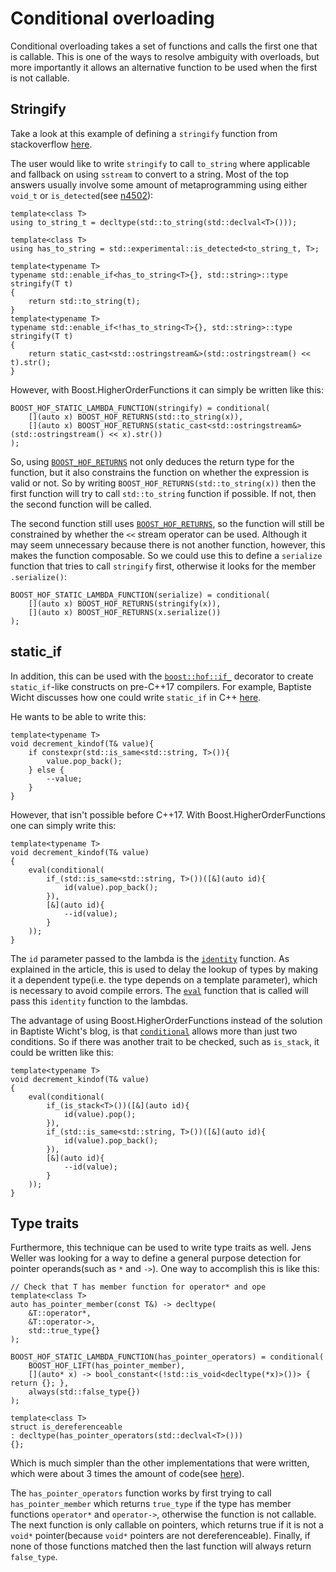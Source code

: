 Conditional overloading
=======================

Conditional overloading takes a set of functions and calls the first one that is callable. This is one of the ways to resolve ambiguity with overloads, but more importantly it allows an alternative function to be used when the first is not callable.

Stringify
---------

Take a look at this example of defining a `stringify` function from
stackoverflow [here](http://stackoverflow.com/questions/30189926/metaprograming-failure-of-function-definition-defines-a-separate-function/30515874).

The user would like to write `stringify` to call `to_string` where applicable
and fallback on using `sstream` to convert to a string. Most of the top
answers usually involve some amount of metaprogramming using either `void_t`
or `is_detected`(see [n4502](http://www.open-std.org/jtc1/sc22/wg21/docs/papers/2015/n4502.pdf)): 

    template<class T>
    using to_string_t = decltype(std::to_string(std::declval<T>()));

    template<class T>
    using has_to_string = std::experimental::is_detected<to_string_t, T>;

    template<typename T> 
    typename std::enable_if<has_to_string<T>{}, std::string>::type 
    stringify(T t)
    {
        return std::to_string(t);
    }
    template<typename T> 
    typename std::enable_if<!has_to_string<T>{}, std::string>::type 
    stringify(T t)
    {
        return static_cast<std::ostringstream&>(std::ostringstream() << t).str();
    }

However, with Boost.HigherOrderFunctions it can simply be written like
this:

    BOOST_HOF_STATIC_LAMBDA_FUNCTION(stringify) = conditional(
        [](auto x) BOOST_HOF_RETURNS(std::to_string(x)),
        [](auto x) BOOST_HOF_RETURNS(static_cast<std::ostringstream&>(std::ostringstream() << x).str())
    );

So, using [`BOOST_HOF_RETURNS`](/include/boost/hof/returns) not only deduces the return type for the function, but it also constrains the function on whether the expression is valid or not. So by writing `BOOST_HOF_RETURNS(std::to_string(x))` then the first function will try to call `std::to_string` function if possible. If not, then the second function will be called. 

The second function still uses [`BOOST_HOF_RETURNS`](/include/boost/hof/returns), so the function will still be constrained by whether the `<<` stream operator can be used. Although it may seem unnecessary because there is not another function, however, this makes the function composable. So we could use this to define a `serialize` function that tries to call `stringify` first, otherwise it looks for the member `.serialize()`:

    BOOST_HOF_STATIC_LAMBDA_FUNCTION(serialize) = conditional(
        [](auto x) BOOST_HOF_RETURNS(stringify(x)),
        [](auto x) BOOST_HOF_RETURNS(x.serialize())
    );

static_if
---------

In addition, this can be used with the [`boost::hof::if_`](/include/boost/hof/if) decorator to create `static_if`-like
constructs on pre-C++17 compilers. For example, Baptiste Wicht discusses how one could write `static_if` in C++ [here](http://baptiste-wicht.com/posts/2015/07/simulate-static_if-with-c11c14.html).

He wants to be able to write this:

    template<typename T>
    void decrement_kindof(T& value){
        if constexpr(std::is_same<std::string, T>()){
            value.pop_back();
        } else {
            --value;
        }
    }

However, that isn't possible before C++17. With Boost.HigherOrderFunctions one can simply write
this:

    template<typename T>
    void decrement_kindof(T& value)
    {
        eval(conditional(
            if_(std::is_same<std::string, T>())([&](auto id){
                id(value).pop_back();
            }),
            [&](auto id){
                --id(value);
            }
        ));
    }

The `id` parameter passed to the lambda is the [`identity`](/include/boost/hof/identity) function. As explained in the article, this is used to delay the lookup of types by making it a dependent type(i.e. the type depends on a template parameter), which is necessary to avoid compile errors. The [`eval`](/include/boost/hof/eval) function that is called will pass this `identity` function to the lambdas.

The advantage of using Boost.HigherOrderFunctions instead of the solution in Baptiste
Wicht's blog, is that [`conditional`](/include/boost/hof/conditional) allows more than just two conditions. So if
there was another trait to be checked, such as `is_stack`, it could be written
like this:

    template<typename T>
    void decrement_kindof(T& value)
    {
        eval(conditional(
            if_(is_stack<T>())([&](auto id){
                id(value).pop();
            }),
            if_(std::is_same<std::string, T>())([&](auto id){
                id(value).pop_back();
            }),
            [&](auto id){
                --id(value);
            }
        ));
    }

Type traits
-----------

Furthermore, this technique can be used to write type traits as well. Jens
Weller was looking for a way to define a general purpose detection for pointer
operands(such as `*` and `->`). One way to accomplish this is like
this:

    // Check that T has member function for operator* and ope
    template<class T>
    auto has_pointer_member(const T&) -> decltype(
        &T::operator*,
        &T::operator->,
        std::true_type{}
    );

    BOOST_HOF_STATIC_LAMBDA_FUNCTION(has_pointer_operators) = conditional(
        BOOST_HOF_LIFT(has_pointer_member),
        [](auto* x) -> bool_constant<(!std::is_void<decltype(*x)>())> { return {}; },
        always(std::false_type{})
    );

    template<class T>
    struct is_dereferenceable
    : decltype(has_pointer_operators(std::declval<T>()))
    {};

Which is much simpler than the other implementations that were written, which were
about 3 times the amount of code(see [here](https://gist.github.com/lefticus/6fdccb18084a1a3410d5)).

The `has_pointer_operators` function works by first trying to call `has_pointer_member` which returns `true_type` if the type has member functions `operator*` and `operator->`, otherwise the function is not callable. The next function is only callable on pointers, which returns true if it is not a `void*` pointer(because `void*` pointers are not dereferenceable). Finally, if none of those functions matched then the last function will always return `false_type`. 
